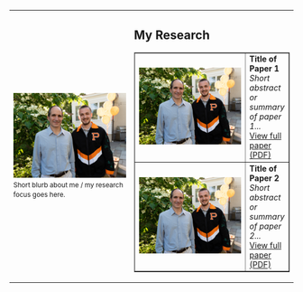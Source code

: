<table>
<tr>
<td width="200">
  <img src="me_malda.jpg" width="200"><br>
  <small>Short blurb about me / my research focus goes here.</small>
</td>
<td>

<h2>My Research</h2>

<table border="1" cellspacing="10" cellpadding="10">
<tr>
<td width="200">
  <img src="me_malda.jpg" width="200"><br>
</td>
<td>
  <strong>Title of Paper 1</strong><br>
  <em>Short abstract or summary of paper 1...</em><br>
  <a href="MARIN THESIS FINAL.pdf">View full paper (PDF)</a>
</td>
</tr>

<tr>
<td width="200">
  <img src="me_malda.jpg" width="200"><br>
</td>
<td>
  <strong>Title of Paper 2</strong><br>
  <em>Short abstract or summary of paper 2...</em><br>
  <a href="RyanMarinSpring24JP.pdf">View full paper (PDF)</a>
</td>
</tr>

</table>

</td>
</tr>
</table>
